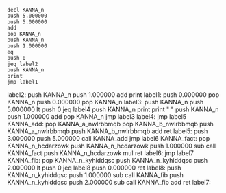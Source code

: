 	decl KANNA_n
	push 5.000000
	push 5.000000
	add
	pop KANNA_n
	push KANNA_n
	push 1.000000
	eq
	push 0
	jeq label2
	push KANNA_n
	print
	jmp label1
label2:
	push KANNA_n
	push 1.000000
	add
	print
label1:
	push 0.000000
	pop KANNA_n
	push 0.000000
	pop KANNA_n
label3:
	push KANNA_n
	push 5.000000
	lt
	push 0
	jeq label4
	push KANNA_n
	print
	print " "
	push KANNA_n
	push 1.000000
	add
	pop KANNA_n
	jmp label3
label4:
	jmp label5
KANNA_add:
	pop KANNA_a_nwlrbbmqb
	pop KANNA_b_nwlrbbmqb
	push KANNA_a_nwlrbbmqb
	push KANNA_b_nwlrbbmqb
	add
	ret
label5:
	push 3.000000
	push 5.000000
	call KANNA_add
	jmp label6
KANNA_fact:
	pop KANNA_n_hcdarzowk
	push KANNA_n_hcdarzowk
	push 1.000000
	sub
	call KANNA_fact
	push KANNA_n_hcdarzowk
	mul
	ret
label6:
	jmp label7
KANNA_fib:
	pop KANNA_n_kyhiddqsc
	push KANNA_n_kyhiddqsc
	push 2.000000
	lt
	push 0
	jeq label8
	push 0.000000
	ret
label8:
	push KANNA_n_kyhiddqsc
	push 1.000000
	sub
	call KANNA_fib
	push KANNA_n_kyhiddqsc
	push 2.000000
	sub
	call KANNA_fib
	add
	ret
label7:
